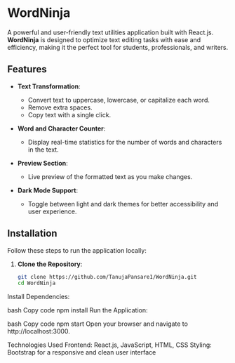 # WordNinja

A powerful and user-friendly text utilities application built with React.js. **WordNinja** is designed to optimize text editing tasks with ease and efficiency, making it the perfect tool for students, professionals, and writers.

## Features

- **Text Transformation**:
  - Convert text to uppercase, lowercase, or capitalize each word.
  - Remove extra spaces.
  - Copy text with a single click.

- **Word and Character Counter**:
  - Display real-time statistics for the number of words and characters in the text.

- **Preview Section**:
  - Live preview of the formatted text as you make changes.

- **Dark Mode Support**:
  - Toggle between light and dark themes for better accessibility and user experience.


## Installation

Follow these steps to run the application locally:

1. **Clone the Repository**:
   ```bash
   git clone https://github.com/TanujaPansare1/WordNinja.git
   cd WordNinja
Install Dependencies:

bash
Copy code
npm install
Run the Application:

bash
Copy code
npm start
Open your browser and navigate to http://localhost:3000.

Technologies Used
Frontend: React.js, JavaScript, HTML, CSS
Styling: Bootstrap for a responsive and clean user interface
